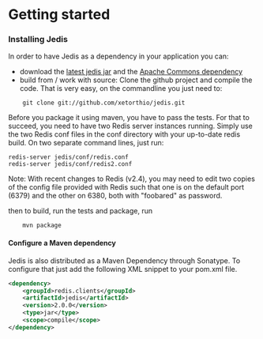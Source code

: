 # Getting started

### Installing Jedis
In order to have Jedis as a dependency in your application you can:
- download the [latest jedis jar](https://github.com/xetorthio/jedis/archives/master) and the [Apache Commons dependency](http://commons.apache.org/pool/download_pool.cgi)
- build from / work with source: Clone the github project and compile the code. That is very easy, on the commandline you just need to:
```
    git clone git://github.com/xetorthio/jedis.git
```

Before you package it using maven, you have to pass the tests. For that to succeed, you need to have two Redis server instances running. Simply use the two Redis conf files in the conf directory with your up-to-date redis build. On two separate command lines, just run:
```
redis-server jedis/conf/redis.conf
redis-server jedis/conf/redis2.conf
```
Note: With recent changes to Redis (v2.4), you may need to edit two copies of the config file provided with Redis such that one is on the default port (6379) and the other on 6380, both with "foobared" as password.

then to build, run the tests and package, run
```
    mvn package
```
 

#### Configure a Maven dependency
Jedis is also distributed as a Maven Dependency through Sonatype. To configure that just add the following XML snippet to your pom.xml file.

```xml
<dependency>
    <groupId>redis.clients</groupId>
    <artifactId>jedis</artifactId>
    <version>2.0.0</version>
    <type>jar</type>
    <scope>compile</scope>
</dependency>
```